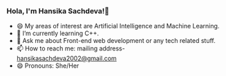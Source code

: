 ### Hola, I'm Hansika Sachdeva!👋 

- 😄 My areas of interest are Artificial Intelligence and Machine Learning.
- 🌱 I’m currently learning C++.
- 💬 Ask me about Front-end web development or any tech related stuff.
- 📫 How to reach me: mailing address- hansikasachdeva2002@gmail.com
- 😄 Pronouns: She/Her

